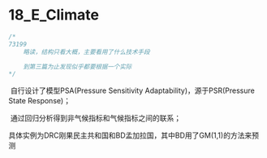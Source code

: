 # 18_E_Climate

```C
/*
73199
	略读，结构只看大概，主要看用了什么技术手段

	到第三篇为止发现似乎都要根据一个实际
*/
```

​	自行设计了模型PSA(Pressure Sensitivity Adaptability)，源于PSR(Pressure  State  Response)；

​	通过回归分析得到非气候指标和气候指标之间的联系；

​	具体实例为DRC刚果民主共和国和BD孟加拉国，其中BD用了GM(1,1)的方法来预测
